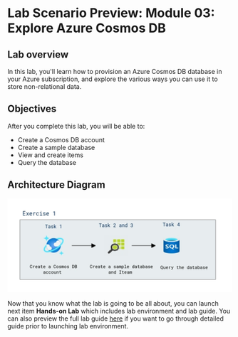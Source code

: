 # Lab Scenario Preview: Module 03: Explore Azure Cosmos DB

## Lab overview

In this lab, you'll learn how to provision an Azure Cosmos DB database in your Azure subscription, and explore the various ways you can use it to store non-relational data.

## Objectives

After you complete this lab, you will be able to:

- Create a Cosmos DB account
- Create a sample database
- View and create items
- Query the database
  
## Architecture Diagram

![](../images/module3.png)

Now that you know what the lab is going to be all about, you can launch next item **Hands-on Lab** which includes lab environment and lab guide. You can also preview the full lab guide [here](https://experience.cloudlabs.ai/#/labguidepreview/9c915f5c-ea54-4962-9f61-b43e5ca53a65) if you want to go through detailed guide prior to launching lab environment. 



